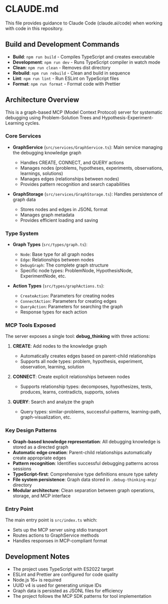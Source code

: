# CLAUDE.md

This file provides guidance to Claude Code (claude.ai/code) when working with code in this repository.

## Build and Development Commands

- **Build**: `npm run build` - Compiles TypeScript and creates executable
- **Development**: `npm run dev` - Runs TypeScript compiler in watch mode
- **Clean**: `npm run clean` - Removes dist directory
- **Rebuild**: `npm run rebuild` - Clean and build in sequence
- **Lint**: `npm run lint` - Run ESLint on TypeScript files
- **Format**: `npm run format` - Format code with Prettier

## Architecture Overview

This is a graph-based MCP (Model Context Protocol) server for systematic debugging using Problem-Solution Trees and Hypothesis-Experiment-Learning cycles.

### Core Services

- **GraphService** (`src/services/GraphService.ts`): Main service managing the debugging knowledge graph
  - Handles CREATE, CONNECT, and QUERY actions
  - Manages nodes (problems, hypotheses, experiments, observations, learnings, solutions)
  - Manages edges (relationships between nodes)
  - Provides pattern recognition and search capabilities

- **GraphStorage** (`src/services/GraphStorage.ts`): Handles persistence of graph data
  - Stores nodes and edges in JSONL format
  - Manages graph metadata
  - Provides efficient loading and saving

### Type System

- **Graph Types** (`src/types/graph.ts`):
  - `Node`: Base type for all graph nodes
  - `Edge`: Relationships between nodes
  - `DebugGraph`: The complete graph structure
  - Specific node types: ProblemNode, HypothesisNode, ExperimentNode, etc.

- **Action Types** (`src/types/graphActions.ts`):
  - `CreateAction`: Parameters for creating nodes
  - `ConnectAction`: Parameters for creating edges
  - `QueryAction`: Parameters for searching the graph
  - Response types for each action

### MCP Tools Exposed

The server exposes a single tool: **debug_thinking** with three actions:

1. **CREATE**: Add nodes to the knowledge graph
   - Automatically creates edges based on parent-child relationships
   - Supports all node types: problem, hypothesis, experiment, observation, learning, solution

2. **CONNECT**: Create explicit relationships between nodes
   - Supports relationship types: decomposes, hypothesizes, tests, produces, learns, contradicts, supports, solves

3. **QUERY**: Search and analyze the graph
   - Query types: similar-problems, successful-patterns, learning-path, graph-visualization, etc.

### Key Design Patterns

- **Graph-based knowledge representation**: All debugging knowledge is stored as a directed graph
- **Automatic edge creation**: Parent-child relationships automatically create appropriate edges
- **Pattern recognition**: Identifies successful debugging patterns across sessions
- **TypeScript-first**: Comprehensive type definitions ensure type safety
- **File system persistence**: Graph data stored in `.debug-thinking-mcp/` directory
- **Modular architecture**: Clean separation between graph operations, storage, and MCP interface

### Entry Point

The main entry point is `src/index.ts` which:
- Sets up the MCP server using stdio transport
- Routes actions to GraphService methods
- Handles responses in MCP-compliant format

## Development Notes

- The project uses TypeScript with ES2022 target
- ESLint and Prettier are configured for code quality
- Node.js 16+ is required
- UUID v4 is used for generating unique IDs
- Graph data is persisted as JSONL files for efficiency
- The project follows the MCP SDK patterns for tool implementation